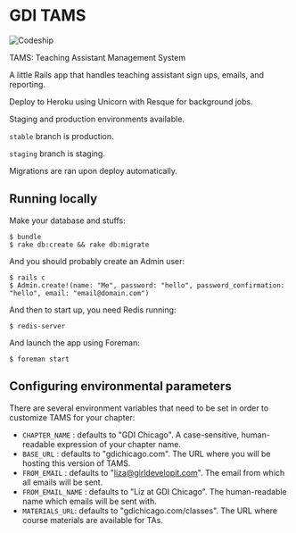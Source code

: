 # GDI TAMS

![Codeship](https://codeship.io/projects/ceff6e60-cbc9-0131-1542-069c58d51f38/status)

TAMS: Teaching Assistant Management System

A little Rails app that handles teaching assistant sign ups, emails, and reporting.

Deploy to Heroku using Unicorn with Resque for background jobs.

Staging and production environments available.

`stable` branch is production.

`staging` branch is staging.

Migrations are ran upon deploy automatically.

## Running locally

Make your database and stuffs:

```
$ bundle
$ rake db:create && rake db:migrate
```

And you should probably create an Admin user:

```
$ rails c
$ Admin.create!(name: "Me", password: "hello", password_confirmation: "hello", email: "email@domain.com")
```

And then to start up, you need Redis running:

```
$ redis-server
```

And launch the app using Foreman:

```
$ foreman start
```

## Configuring environmental parameters

There are several environment variables that need to be set in order to customize TAMS for your chapter:

- `CHAPTER_NAME` : defaults to "GDI Chicago". A case-sensitive, human-readable expression of your chapter name.
- `BASE_URL` : defaults to "gdichicago.com". The URL where you will be hosting this version of TAMS.
- `FROM_EMAIL` : defaults to "liza@girldevelopit.com". The email from which all emails will be sent.
- `FROM_EMAIL_NAME` : defaults to "Liz at GDI Chicago". The human-readable name which emails will be sent with.
- `MATERIALS_URL`: defaults to "gdichicago.com/classes". The URL where course materials are available for TAs.
